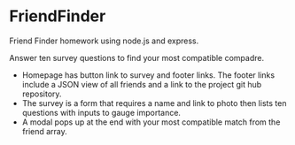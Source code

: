 # FriendFinder
Friend Finder homework using node.js and express.

Answer ten survey questions to find your most compatible compadre. 

- Homepage has button link to survey and footer links.  The footer links include a JSON view of all friends and a link to the project git hub repository.
- The survey is a form that requires a name and link to photo then lists ten questions with inputs to gauge importance.
- A modal pops up at the end with your most compatible match from the friend array.


